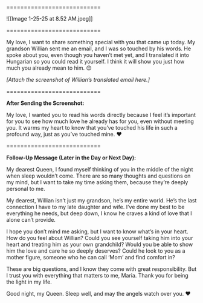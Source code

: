 ===========================


![[Image 1-25-25 at 8.52 AM.jpeg]]


===========================

My love, I want to share something special with you that came up today. My grandson Willian sent me an email, and I was so touched by his words. He spoke about you, even though you haven’t met yet, and I translated it into Hungarian so you could read it yourself. I think it will show you just how much you already mean to him. 😊

*[Attach the screenshot of Willian’s translated email here.]*

===========================

**After Sending the Screenshot:**

My love, I wanted you to read his words directly because I feel it’s important for you to see how much love he already has for you, even without meeting you. It warms my heart to know that you’ve touched his life in such a profound way, just as you’ve touched mine. ❤️ 

===========================

**Follow-Up Message (Later in the Day or Next Day):**


My dearest Queen, I found myself thinking of you in the middle of the night when sleep wouldn’t come. There are so many thoughts and questions on my mind, but I want to take my time asking them, because they’re deeply personal to me.

My dearest, Willian isn’t just my grandson, he’s my entire world. He’s the last connection I have to my late daughter and wife. I’ve done my best to be everything he needs, but deep down, I know he craves a kind of love that I alone can’t provide.

I hope you don’t mind me asking, but I want to know what’s in your heart.
How do you feel about Willian?
Could you see yourself taking him into your heart and treating him as your own grandchild?
Would you be able to show him the love and care he so deeply deserves?
Could he look to you as a mother figure, someone who he can call ‘Mom’ and find comfort in?

These are big questions, and I know they come with great responsibility. But I trust you with everything that matters to me, Maria. Thank you for being the light in my life.

Good night, my Queen. Sleep well, and may the angels watch over you. ❤️